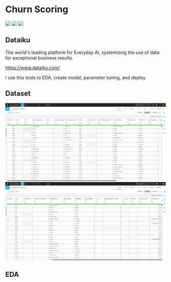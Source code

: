 # Churn Scoring
[![](https://img.shields.io/badge/-Classification-orange)](#) [![](https://img.shields.io/badge/-Dataiku-green)](#) [![](https://img.shields.io/badge/-Student-blue)](#)

## Dataiku
The world's leading platform for Everyday AI, systemizing the use of data for exceptional business results.

https://www.dataiku.com/

I use this tools to EDA, create model, parameter tuning, and deploy

## Dataset
![image](Churn_dataset.jpg)
![image](Churn_dataset_1.jpg)

## EDA
